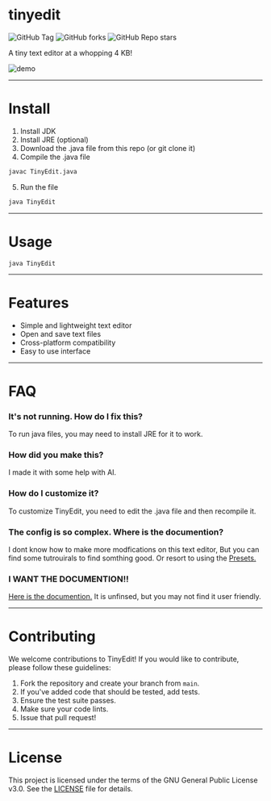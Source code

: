 # tinyedit
![GitHub Tag](https://img.shields.io/github/v/tag/bingus912/tinyedit?style=for-the-badge&color=blue)
![GitHub forks](https://img.shields.io/github/forks/bingus912/tinyedit?style=for-the-badge&color=red)
![GitHub Repo stars](https://img.shields.io/github/stars/bingus912/tinyedit?style=for-the-badge&color=green)



A tiny text editor at a whopping 4 KB!

![demo](https://github.com/user-attachments/assets/1b8201b8-c351-4693-84ae-a0f1391b2da2)

***

# Install

1. Install JDK
2. Install JRE (optional)
3. Download the .java file from this repo (or git clone it)
4. Compile the .java file
```sh
javac TinyEdit.java
```
5. Run the file
```sh
java TinyEdit
```

***

# Usage
```
java TinyEdit
```

***

# Features

- Simple and lightweight text editor
- Open and save text files
- Cross-platform compatibility
- Easy to use interface

***

# FAQ

### It's not running. How do I fix this?

To run java files, you may need to install JRE for it to work.

### How did you make this?

I made it with some help with AI.

### How do I customize it?

To customize TinyEdit, you need to edit the .java file and then recompile it.

### The config is so complex. Where is the documention?

I dont know how to make more modfications on this text editor, But you can find some tutrouirals to find somthing good. Or resort to using the [Presets.](https://github.com/bingus912/tinyedit/tree/main/presets)

### I WANT THE DOCUMENTION!!
[Here is the documention.](https://github.com/bingus912/tinyedit/wiki) It is unfinsed, but you may not find it user friendly.

***

# Contributing

We welcome contributions to TinyEdit! If you would like to contribute, please follow these guidelines:

1. Fork the repository and create your branch from `main`.
2. If you've added code that should be tested, add tests.
3. Ensure the test suite passes.
4. Make sure your code lints.
5. Issue that pull request!

***

# License

This project is licensed under the terms of the GNU General Public License v3.0. See the [LICENSE](LICENSE) file for details.
